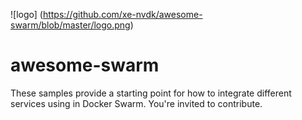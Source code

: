 ![logo] (https://github.com/xe-nvdk/awesome-swarm/blob/master/logo.png)

# awesome-swarm
These samples provide a starting point for how to integrate different services using in Docker Swarm. You're invited to contribute.